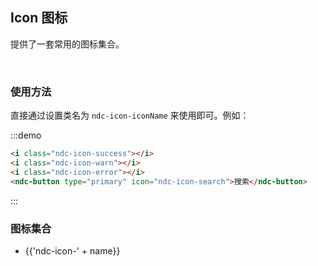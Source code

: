 ## Icon 图标

提供了一套常用的图标集合。

<br/>

### 使用方法

直接通过设置类名为 `ndc-icon-iconName` 来使用即可。例如：

:::demo
```html
<i class="ndc-icon-success"></i>
<i class="ndc-icon-warn"></i>
<i class="ndc-icon-error"></i>
<ndc-button type="primary" icon="ndc-icon-search">搜索</ndc-button>
```
:::

### 图标集合

<ul class="md-icon-list">
  <li v-for="name in ['file-copy', 'line', 'choose', 'plus', 'minus', 'eye', 'eye-open', 'table', 'task',
    'source', 'engine', 'warn-solid', 'info-solid', 'question-solid', 'undo', 'stop', 'notAllow', 'success', 
    'warn', 'plus-circle', 'minus-circle', 'move', 'error', 'build', 'fix', 'down', 'up', 'drop-down', 'close', 
    'search', 'back', 'info', 'add', 'refresh', 'cpu', 'previous', 'next', 'setting', 'question', 'view',
    'tick', 'chevron-down', 'chevron-up', 'finance', 'db', 'dbn', 'mig', 'policy', 'save', 'sql', 'document',
    'timing', 'trigger', 'user', 'fullScreen_off', 'fullScreen_on', 'tpl', 'filter', 'more']" :key="name" class="md-icon-item">
    <span class="item">
      <i class="icon" :class="'ndc-icon-' + name"></i>
      <span class="name">{{'ndc-icon-' + name}}</span>
    </span>
  </li>
</ul>

